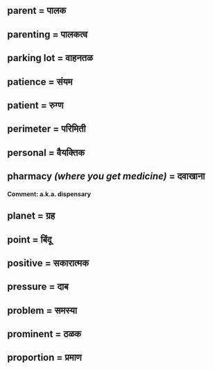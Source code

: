 ## parent = पालक

## parenting = पालकत्व

## parking lot = वाहनतळ

## patience = संयम

## patient = रुग्ण

## perimeter = परिमिती

## personal = वैयक्‍तिक

## pharmacy *(where you get medicine)* = दवाखाना

#### **Comment**: a.k.a. dispensary

## planet = ग्रह

## point = बिंदू

## positive = सकारात्मक

## pressure = दाब

## problem = समस्या

## prominent = ठळक

## proportion = प्रमाण

